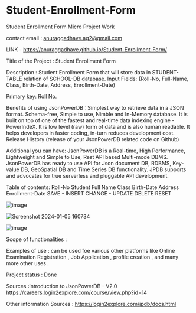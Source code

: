# Student-Enrollment-Form
Student Enrollment Form
Micro Project Work

contact email : anuraggadhave.ag2@gmail.com

LINK - https://anuraggadhave.github.io/Student-Enrollment-Form/

Title of the Project : Student Enrollment Form

Description : Student Enrollment Form that will store data in STUDENT-TABLE relation of SCHOOL-DB database. Input Fields: {Roll-No, Full-Name, Class, Birth-Date, Address, Enrollment-Date}

Primary key: Roll No.

Benefits of using JsonPowerDB : Simplest way to retrieve data in a JSON format. Schema-free, Simple to use, Nimble and In-Memory database. It is built on top of one of the fastest and real-time data indexing engine - PowerIndeX. It is low level (raw) form of data and is also human readable. It helps developers in faster coding, in-turn reduces development cost. Release History (release of your JsonPowerDB related code on Github)

Additional you can have: JsonPowerDB is a Real-time, High Performance, Lightweight and Simple to Use, Rest API based Multi-mode DBMS. JsonPowerDB has ready to use API for Json document DB, RDBMS, Key-value DB, GeoSpatial DB and Time Series DB functionality. JPDB supports and advocates for true serverless and pluggable API development.

Table of contents: Roll-No Student Full Name Class Birth-Date Address Enrollment-Date SAVE - INSERT CHANGE - UPDATE DELETE RESET

![image](https://github.com/AnuragGadhave/Student-Enrollment-Form/assets/155731025/41109bbb-01a6-429f-a85c-4641f7119c1e)

![Screenshot 2024-01-05 160734](https://github.com/AnuragGadhave/Student-Enrollment-Form/assets/155731025/147247a8-8688-4d1a-a728-d79b18418381)

![image](https://github.com/AnuragGadhave/Student-Enrollment-Form/assets/155731025/ddbeb6a4-e3f9-4e7b-a8c3-0e9a7c5ef2e1)

Scope of functionalities :

Examples of use : can be used foe various other platforms like Online Examination Registration , Job Application , profile creation , and many more other uses .

Project status : Done

Sources :Introduction to JsonPowerDB - V2.0 https://careers.login2explore.com/course/view.php?id=14

Other information Sources : https://login2explore.com/jpdb/docs.html

